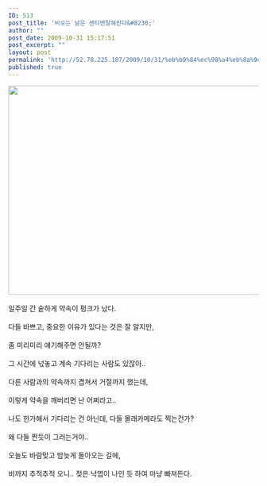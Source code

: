 ```yaml
---
ID: 513
post_title: '비오는 날은 센티멘탈해진다&#8230;'
author: ""
post_date: 2009-10-31 15:17:51
post_excerpt: ""
layout: post
permalink: 'http://52.78.225.187/2009/10/31/%eb%b9%84%ec%98%a4%eb%8a%94-%eb%82%a0%ec%9d%80-%ec%84%bc%ed%8b%b0%eb%a9%98%ed%83%88%ed%95%b4%ec%a7%84%eb%8b%a4/'
published: true
---
```

<img src="http://52.78.225.187/wp-content/uploads/1/3602792305.jpg" width="558" height="421" />

<div><br></div>

<div>일주일 간 숱하게 약속이 펑크가 났다.</div>

<div><br></div>

<div>다들 바쁘고, 중요한 이유가 있다는 것은 잘 알지만,</div>

<div><br></div>

<div>좀 미리미리 얘기해주면 안될까?</div>

<div><br></div>

<div>그 시간에 넋놓고 계속 기다리는 사람도 있잖아..</div>

<div><br></div>

<div>다른 사람과의 약속까지 겹쳐서 거절까지 했는데,</div>

<div><br></div>

<div>이렇게 약속을 깨버리면 난 어쩌라고..</div>

<div><br></div>

<div>나도 한가해서 기다리는 건 아닌데, 다들 몰래카메라도 찍는건가?</div>

<div><br></div>

<div>왜 다들 짠듯이 그러는거야..</div>

<div><br></div>

<div>오늘도 바람맞고 밤늦게 돌아오는 길에,</div>

<div><br></div>

<div>비까지 추적추적 오니.. 젖은 낙엽이 나인 듯 하여 마냥 빠져든다.</div>